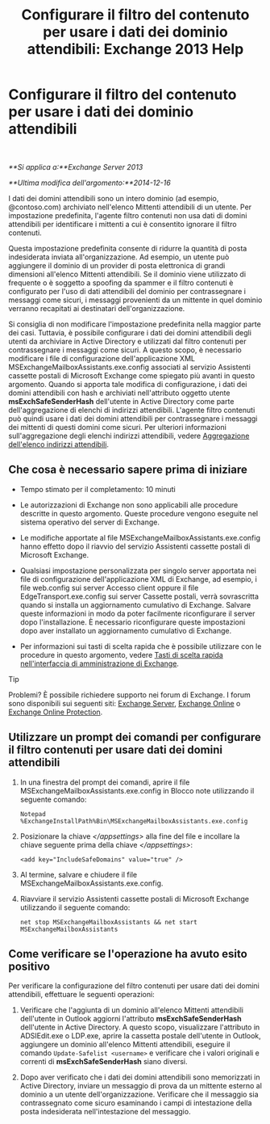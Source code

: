 ﻿---
title: 'Configurare il filtro del contenuto per usare i dati dei dominio attendibili: Exchange 2013 Help'
TOCTitle: Configurare il filtro del contenuto per usare i dati dei dominio attendibili
ms:assetid: 1ee2b663-b4f3-4fef-8954-986f2d820924
ms:mtpsurl: https://technet.microsoft.com/it-it/library/Dn467930(v=EXCHG.150)
ms:contentKeyID: 59634572
ms.date: 01/04/2018
mtps_version: v=EXCHG.150
ms.translationtype: HT
---

# Configurare il filtro del contenuto per usare i dati dei dominio attendibili

 

_**Si applica a:**Exchange Server 2013_

_**Ultima modifica dell'argomento:**2014-12-16_

I dati dei domini attendibili sono un intero dominio (ad esempio, @contoso.com) archiviato nell'elenco Mittenti attendibili di un utente. Per impostazione predefinita, l'agente filtro contenuti non usa dati di domini attendibili per identificare i mittenti a cui è consentito ignorare il filtro contenuti.

Questa impostazione predefinita consente di ridurre la quantità di posta indesiderata inviata all'organizzazione. Ad esempio, un utente può aggiungere il dominio di un provider di posta elettronica di grandi dimensioni all'elenco Mittenti attendibili. Se il dominio viene utilizzato di frequente o è soggetto a spoofing da spammer e il filtro contenuti è configurato per l'uso di dati attendibili del dominio per contrassegnare i messaggi come sicuri, i messaggi provenienti da un mittente in quel dominio verranno recapitati ai destinatari dell'organizzazione.

Si consiglia di non modificare l'impostazione predefinita nella maggior parte dei casi. Tuttavia, è possibile configurare i dati dei domini attendibili degli utenti da archiviare in Active Directory e utilizzati dal filtro contenuti per contrassegnare i messaggi come sicuri. A questo scopo, è necessario modificare i file di configurazione dell'applicazione XML MSExchangeMailboxAssistants.exe.config associati al servizio Assistenti cassette postali di Microsoft Exchange come spiegato più avanti in questo argomento. Quando si apporta tale modifica di configurazione, i dati dei domini attendibili con hash e archiviati nell'attributo oggetto utente **msExchSafeSenderHash** dell'utente in Active Directory come parte dell'aggregazione di elenchi di indirizzi attendibili. L'agente filtro contenuti può quindi usare i dati dei domini attendibili per contrassegnare i messaggi dei mittenti di questi domini come sicuri. Per ulteriori informazioni sull'aggregazione degli elenchi indirizzi attendibili, vedere [Aggregazione dell'elenco indirizzi attendibili](safelist-aggregation-exchange-2013-help.md).

## Che cosa è necessario sapere prima di iniziare

  - Tempo stimato per il completamento: 10 minuti

  - Le autorizzazioni di Exchange non sono applicabili alle procedure descritte in questo argomento. Queste procedure vengono eseguite nel sistema operativo del server di Exchange.

  - Le modifiche apportate al file MSExchangeMailboxAssistants.exe.config hanno effetto dopo il riavvio del servizio Assistenti cassette postali di Microsoft Exchange.

  - Qualsiasi impostazione personalizzata per singolo server apportata nei file di configurazione dell'applicazione XML di Exchange, ad esempio, i file web.config sui server Accesso client oppure il file EdgeTransport.exe.config sui server Cassette postali, verrà sovrascritta quando si installa un aggiornamento cumulativo di Exchange. Salvare queste informazioni in modo da poter facilmente riconfigurare il server dopo l'installazione. È necessario riconfigurare queste impostazioni dopo aver installato un aggiornamento cumulativo di Exchange.

  - Per informazioni sui tasti di scelta rapida che è possibile utilizzare con le procedure in questo argomento, vedere [Tasti di scelta rapida nell'interfaccia di amministrazione di Exchange](keyboard-shortcuts-in-the-exchange-admin-center-exchange-online-protection-help.md).


> [!TIP]
> Problemi? È possibile richiedere supporto nei forum di Exchange. I forum sono disponibili sui seguenti siti: <A href="https://go.microsoft.com/fwlink/p/?linkid=60612">Exchange Server</A>, <A href="https://go.microsoft.com/fwlink/p/?linkid=267542">Exchange Online</A> o <A href="https://go.microsoft.com/fwlink/p/?linkid=285351">Exchange Online Protection</A>.



## Utilizzare un prompt dei comandi per configurare il filtro contenuti per usare dati dei domini attendibili

1.  In una finestra del prompt dei comandi, aprire il file MSExchangeMailboxAssistants.exe.config in Blocco note utilizzando il seguente comando:
    
        Notepad %ExchangeInstallPath%Bin\MSExchangeMailboxAssistants.exe.config

2.  Posizionare la chiave *\</appsettings\>* alla fine del file e incollare la chiave seguente prima della chiave *\</appsettings\>*:
    
        <add key="IncludeSafeDomains" value="true" />

3.  Al termine, salvare e chiudere il file MSExchangeMailboxAssistants.exe.config.

4.  Riavviare il servizio Assistenti cassette postali di Microsoft Exchange utilizzando il seguente comando:
    
        net stop MSExchangeMailboxAssistants && net start MSExchangeMailboxAssistants

## Come verificare se l'operazione ha avuto esito positivo

Per verificare la configurazione del filtro contenuti per usare dati dei domini attendibili, effettuare le seguenti operazioni:

1.  Verificare che l'aggiunta di un dominio all'elenco Mittenti attendibili dell'utente in Outlook aggiorni l'attributo **msExchSafeSenderHash** dell'utente in Active Directory. A questo scopo, visualizzare l'attributo in ADSIEdit.exe o LDP.exe, aprire la cassetta postale dell'utente in Outlook, aggiungere un dominio all'elenco Mittenti attendibili, eseguire il comando `Update-Safelist <username>` e verificare che i valori originali e correnti di **msExchSafeSenderHash** siano diversi.

2.  Dopo aver verificato che i dati dei domini attendibili sono memorizzati in Active Directory, inviare un messaggio di prova da un mittente esterno al dominio a un utente dell'organizzazione. Verificare che il messaggio sia contrassegnato come sicuro esaminando i campi di intestazione della posta indesiderata nell'intestazione del messaggio.

